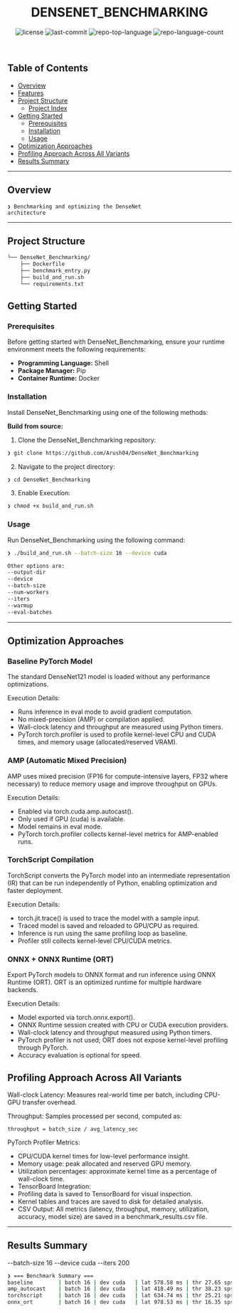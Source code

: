 <p align="center"><h1 align="center">DENSENET_BENCHMARKING</h1></p>
<p align="center">
	<img src="https://img.shields.io/github/license/Arush04/DenseNet_Benchmarking?style=default&logo=opensourceinitiative&logoColor=white&color=0080ff" alt="license">
	<img src="https://img.shields.io/github/last-commit/Arush04/DenseNet_Benchmarking?style=default&logo=git&logoColor=white&color=0080ff" alt="last-commit">
	<img src="https://img.shields.io/github/languages/top/Arush04/DenseNet_Benchmarking?style=default&color=0080ff" alt="repo-top-language">
	<img src="https://img.shields.io/github/languages/count/Arush04/DenseNet_Benchmarking?style=default&color=0080ff" alt="repo-language-count">
</p>
<p align="center"><!-- default option, no dependency badges. -->
</p>
<p align="center">
	<!-- default option, no dependency badges. -->
</p>
<br>

##  Table of Contents

- [ Overview](#-overview)
- [ Features](#-features)
- [ Project Structure](#-project-structure)
  - [ Project Index](#-project-index)
- [ Getting Started](#-getting-started)
  - [ Prerequisites](#-prerequisites)
  - [ Installation](#-installation)
  - [ Usage](#-usage)
- [ Optimization Approaches](#-optimzation-approaches)
- [ Profiling Approach Across All Variants](#-profiling-approach-across-all-variants)
- [ Results Summary](#-results-summary)

---

##  Overview

<code>❯ Benchmarking and optimizing the DenseNet architecture</code>

---


##  Project Structure

```sh
└── DenseNet_Benchmarking/
    ├── Dockerfile
    ├── benchmark_entry.py
    ├── build_and_run.sh
    └── requirements.txt
```

##  Getting Started

###  Prerequisites

Before getting started with DenseNet_Benchmarking, ensure your runtime environment meets the following requirements:

- **Programming Language:** Shell
- **Package Manager:** Pip
- **Container Runtime:** Docker


###  Installation

Install DenseNet_Benchmarking using one of the following methods:

**Build from source:**

1. Clone the DenseNet_Benchmarking repository:
```sh
❯ git clone https://github.com/Arush04/DenseNet_Benchmarking
```

2. Navigate to the project directory:
```sh
❯ cd DenseNet_Benchmarking
```

3. Enable Execution:
```sh
❯ chmod +x build_and_run.sh
```


###  Usage
Run DenseNet_Benchmarking using the following command:

```sh
❯ ./build_and_run.sh --batch-size 16 --device cuda

Other options are:  
--output-dir
--device
--batch-size
--num-workers
--iters
--warmup
--eval-batches  
```
---
## Optimization Approaches 
### Baseline PyTorch Model
The standard DenseNet121 model is loaded without any performance optimizations.  

Execution Details:
- Runs inference in eval mode to avoid gradient computation.
- No mixed-precision (AMP) or compilation applied.
- Wall-clock latency and throughput are measured using Python timers.
- PyTorch torch.profiler is used to profile kernel-level CPU and CUDA times, and memory usage (allocated/reserved VRAM).

### AMP (Automatic Mixed Precision)
AMP uses mixed precision (FP16 for compute-intensive layers, FP32 where necessary) to reduce memory usage and improve throughput on GPUs.  

Execution Details:
- Enabled via torch.cuda.amp.autocast().
- Only used if GPU (cuda) is available.
- Model remains in eval mode.
- PyTorch torch.profiler collects kernel-level metrics for AMP-enabled runs.

### TorchScript Compilation
TorchScript converts the PyTorch model into an intermediate representation (IR) that can be run independently of Python, enabling optimization and faster deployment.  

Execution Details:
- torch.jit.trace() is used to trace the model with a sample input.
- Traced model is saved and reloaded to GPU/CPU as required.
- Inference is run using the same profiling loop as baseline.
- Profiler still collects kernel-level CPU/CUDA metrics.

### ONNX + ONNX Runtime (ORT)
Export PyTorch models to ONNX format and run inference using ONNX Runtime (ORT). ORT is an optimized runtime for multiple hardware backends.  

Execution Details:
- Model exported via torch.onnx.export().
- ONNX Runtime session created with CPU or CUDA execution providers.
- Wall-clock latency and throughput measured using Python timers.
- PyTorch profiler is not used; ORT does not expose kernel-level profiling through PyTorch.
- Accuracy evaluation is optional for speed.

## Profiling Approach Across All Variants

Wall-clock Latency:
Measures real-world time per batch, including CPU-GPU transfer overhead.

Throughput:
Samples processed per second, computed as:

`throughput = batch_size / avg_latency_sec`

PyTorch Profiler Metrics:

- CPU/CUDA kernel times for low-level performance insight.
- Memory usage: peak allocated and reserved GPU memory.
- Utilization percentages: approximate kernel time as a percentage of wall-clock time.
- TensorBoard Integration:
- Profiling data is saved to TensorBoard for visual inspection.
- Kernel tables and traces are saved to disk for detailed analysis.
- CSV Output: All metrics (latency, throughput, memory, utilization, accuracy, model size) are saved in a benchmark_results.csv file.

---
## Results Summary
--batch-size 16 --device cuda --iters 200  
```sh
❯ === Benchmark Summary ===
baseline        | batch 16 | dev cuda   | lat 578.58 ms | thr 27.65 sps | top1 12.5
amp_autocast    | batch 16 | dev cuda   | lat 418.49 ms | thr 38.23 sps | top1 12.5
torchscript     | batch 16 | dev cuda   | lat 634.74 ms | thr 25.21 sps | top1 12.5
onnx_ort        | batch 16 | dev cuda   | lat 978.53 ms | thr 16.35 sps | top1 None
```
